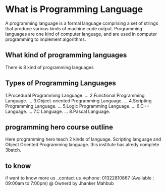 # What is Programming Language

 A programming language is a formal language comprising a set of strings that produce various kinds of machine code output. Programming languages are one kind of computer language, and are used in computer programming to implement algorithms.


## What kind of programming languages

There is 8 kind of programming languages

## Types of Programming Languages

1.Procedural Programming Language. ...
2.Functional Programming Language. ...
3.Object-oriented Programming Language. ...
4.Scripting Programming Language. ...
5.Logic Programming Language. ...
6.C++ Language. ...
7.C Language. ...
8.Pascal Language.
 

 ## programming hero course outline

 Here programming hero teach 2 kinds of language. Scripting language and Object Oriented Programming language.
this institute has alredy complete 3batch.

## to know 

if want to know more us ..contact us =>phone: 01322810867 (Available : 09:00am to 7:00pm)
 @ Ownerd by Jhanker Mahbub

